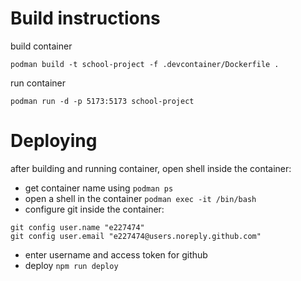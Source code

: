 # Build instructions
build container

`podman build -t school-project -f .devcontainer/Dockerfile .`

run container

`podman run -d -p 5173:5173 school-project`

# Deploying
after building and running container, open shell inside the container:
- get container name using `podman ps`
- open a shell in the container `podman exec -it /bin/bash`
- configure git inside the container:
```
git config user.name "e227474"
git config user.email "e227474@users.noreply.github.com"
```

- enter username and access token for github
- deploy `npm run deploy`